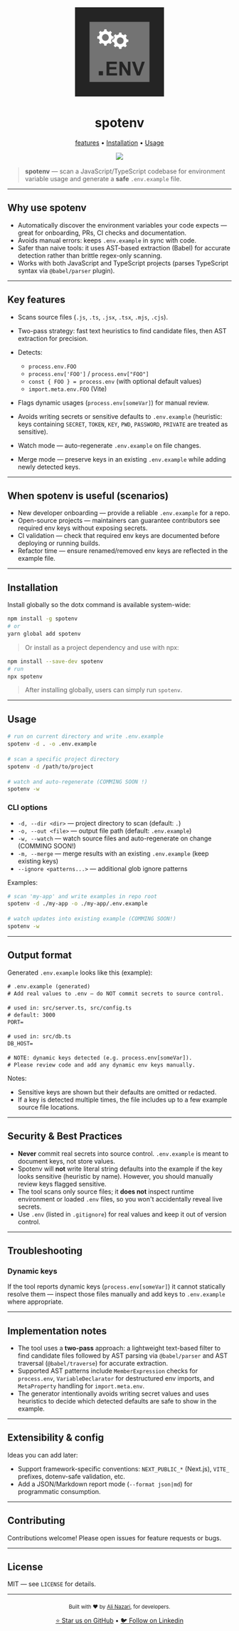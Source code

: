 <div align="center">
  <img src="assets/spotenv.png" alt="spotenv" width="200" height="200">

  <h1>spotenv</h1>

  <p>
	<a href="#-features">features</a> •
	<a href="#-Installation">Installation</a> •
	<a href="#-Usage">Usage</a>
  </p>


  <p>
    <a href="https://github.com/Silent-Watcher/spotenv/blob/master/LICENSE">
      <img src="https://img.shields.io/github/license/Silent-Watcher/spotenv?color=#2fb64e"license">
    </a>
  </p>

</div>

> **spotenv** — scan a JavaScript/TypeScript codebase for environment variable usage and generate a **safe** `.env.example` file.


---

## Why use spotenv

* Automatically discover the environment variables your code expects — great for onboarding, PRs, CI checks and documentation.
* Avoids manual errors: keeps `.env.example` in sync with code.
* Safer than naive tools: it uses AST-based extraction (Babel) for accurate detection rather than brittle regex-only scanning.
* Works with both JavaScript and TypeScript projects (parses TypeScript syntax via `@babel/parser` plugin).

---

## Key features

* Scans source files (`.js`, `.ts`, `.jsx`, `.tsx`, `.mjs`, `.cjs`).
* Two-pass strategy: fast text heuristics to find candidate files, then AST extraction for precision.
* Detects:

  * `process.env.FOO`
  * `process.env['FOO']` / `process.env["FOO"]`
  * `const { FOO } = process.env` (with optional default values)
  * `import.meta.env.FOO` (Vite)
* Flags dynamic usages (`process.env[someVar]`) for manual review.
* Avoids writing secrets or sensitive defaults to `.env.example` (heuristic: keys containing `SECRET`, `TOKEN`, `KEY`, `PWD`, `PASSWORD`, `PRIVATE` are treated as sensitive).
* Watch mode — auto-regenerate `.env.example` on file changes.
* Merge mode — preserve keys in an existing `.env.example` while adding newly detected keys.

---

## When spotenv is useful (scenarios)

* New developer onboarding — provide a reliable `.env.example` for a repo.
* Open-source projects — maintainers can guarantee contributors see required env keys without exposing secrets.
* CI validation — check that required env keys are documented before deploying or running builds.
* Refactor time — ensure renamed/removed env keys are reflected in the example file.

---

## Installation

Install globally so the dotx command is available system-wide:

```bash
npm install -g spotenv
# or
yarn global add spotenv
```

> Or install as a project dependency and use with npx:

```bash
npm install --save-dev spotenv
# run
npx spotenv
```

> After installing globally, users can simply run `spotenv`.
---

## Usage

```bash
# run on current directory and write .env.example
spotenv -d . -o .env.example

# scan a specific project directory
spotenv -d /path/to/project

# watch and auto-regenerate (COMMING SOON !)
spotenv -w

```

### CLI options

* `-d, --dir <dir>` — project directory to scan (default: `.`)
* `-o, --out <file>` — output file path (default: `.env.example`)
* `-w, --watch` — watch source files and auto-regenerate on change (COMMING SOON!)
* `-m, --merge` — merge results with an existing `.env.example` (keep existing keys)
* `--ignore <patterns...>` — additional glob ignore patterns

Examples:

```bash
# scan 'my-app' and write examples in repo root
spotenv -d ./my-app -o ./my-app/.env.example

# watch updates into existing example (COMMING SOON!)
spotenv -w
```

---

## Output format

Generated `.env.example` looks like this (example):

```text
# .env.example (generated)
# Add real values to .env — do NOT commit secrets to source control.

# used in: src/server.ts, src/config.ts
# default: 3000
PORT=

# used in: src/db.ts
DB_HOST=

# NOTE: dynamic keys detected (e.g. process.env[someVar]).
# Please review code and add any dynamic env keys manually.
```

Notes:

* Sensitive keys are shown but their defaults are omitted or redacted.
* If a key is detected multiple times, the file includes up to a few example source file locations.

---

## Security & Best Practices

* **Never** commit real secrets into source control. `.env.example` is meant to document keys, not store values.
* Spotenv will **not** write literal string defaults into the example if the key looks sensitive (heuristic by name). However, you should manually review keys flagged sensitive.
* The tool scans only source files; it **does not** inspect runtime environment or loaded `.env` files, so you won't accidentally reveal live secrets.
* Use `.env` (listed in `.gitignore`) for real values and keep it out of version control.

---

## Troubleshooting

###



### Dynamic keys

If the tool reports dynamic keys (`process.env[someVar]`) it cannot statically resolve them — inspect those files manually and add keys to `.env.example` where appropriate.

---

## Implementation notes

* The tool uses a **two-pass** approach: a lightweight text-based filter to find candidate files followed by AST parsing via `@babel/parser` and AST traversal (`@babel/traverse`) for accurate extraction.
* Supported AST patterns include `MemberExpression` checks for `process.env`, `VariableDeclarator` for destructured env imports, and `MetaProperty` handling for `import.meta.env`.
* The generator intentionally avoids writing secret values and uses heuristics to decide which detected defaults are safe to show in the example.

---

## Extensibility & config

Ideas you can add later:

* Support framework-specific conventions: `NEXT_PUBLIC_*` (Next.js), `VITE_` prefixes, dotenv-safe validation, etc.
* Add a JSON/Markdown report mode (`--format json|md`) for programmatic consumption.

---

## Contributing

Contributions welcome! Please open issues for feature requests or bugs.

---

## License

MIT — see `LICENSE` for details.

---

<div align="center">
  <p>
    <sub>Built with ❤️ by <a href="https://github.com/Silent-Watcher" target="_blank">Ali Nazari</a>, for developers.</sub>
  </p>
  <p>
    <a href="https://github.com/Silent-Watcher/spotenv">⭐ Star us on GitHub</a> •
    <a href="https://www.linkedin.com/in/alitte/">🐦 Follow on Linkedin</a>
  </p>
</div>